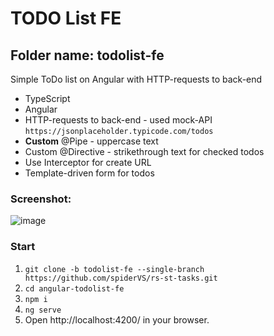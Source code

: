 # TODO List FE

## Folder name: todolist-fe

Simple ToDo list on Angular with HTTP-requests to back-end

- TypeScript
- Angular
- HTTP-requests to back-end - used mock-API `https://jsonplaceholder.typicode.com/todos`
- **Custom** @Pipe - uppercase text
- Custom @Directive - strikethrough text for checked todos
- Use Interceptor for create URL
- Template-driven form for todos

### Screenshot:

![image](https://user-images.githubusercontent.com/79773329/158948166-0ea8fd26-34e8-40d3-9e66-c378d5cce7e9.png)

### Start

1. `git clone -b todolist-fe --single-branch https://github.com/spiderVS/rs-st-tasks.git`
2. `cd angular-todolist-fe`
3. `npm i`
4. `ng serve`
5. Open http://localhost:4200/ in your browser.
